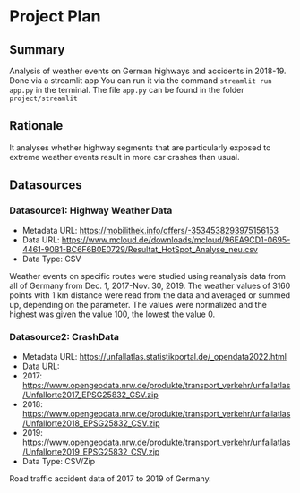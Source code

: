 # Project Plan

## Summary

<!-- Describe your data science project in max. 5 sentences. -->
Analysis of weather events on German highways and accidents in 2018-19. Done via a streamlit app
You can run it via the command `streamlit run app.py` in the terminal. The file `app.py` can be found in the folder `project/streamlit` 

## Rationale

<!-- Outline the impact of the analysis, e.g. which pains it solves. -->
It analyses whether highway segments that are particularly exposed to extreme weather events result in more car crashes than usual.

## Datasources

<!-- Describe each datasources you plan to use in a section. Use the prefic "DatasourceX" where X is the id of the datasource. -->

### Datasource1: Highway Weather Data
* Metadata URL: https://mobilithek.info/offers/-3534538293975156153
* Data URL: https://www.mcloud.de/downloads/mcloud/96EA9CD1-0695-4461-90B1-BC6F6B0E0729/Resultat_HotSpot_Analyse_neu.csv
* Data Type: CSV

Weather events on specific routes were studied using reanalysis data from all of Germany from Dec. 1, 2017-Nov. 30, 2019. The weather values of 3160 points with 1 km distance were read from the data and averaged or summed up, depending on the parameter. The values were normalized and the highest was given the value 100, the lowest the value 0.

### Datasource2: CrashData 
* Metadata URL: https://unfallatlas.statistikportal.de/_opendata2022.html
* Data URL:
* 2017: https://www.opengeodata.nrw.de/produkte/transport_verkehr/unfallatlas/Unfallorte2017_EPSG25832_CSV.zip
* 2018: https://www.opengeodata.nrw.de/produkte/transport_verkehr/unfallatlas/Unfallorte2018_EPSG25832_CSV.zip
* 2019: https://www.opengeodata.nrw.de/produkte/transport_verkehr/unfallatlas/Unfallorte2019_EPSG25832_CSV.zip
* Data Type: CSV/Zip

Road traffic accident data of 2017 to 2019 of Germany.
